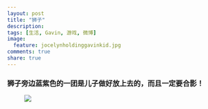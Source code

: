 ```yaml
---
layout: post
title: "狮子"
description: 
tags: [生活, Gavin, 游戏, 微博]
image:
  feature: jocelynholdinggavinkid.jpg
comments: true
share: true
---
```


### 狮子旁边蓝紫色的一团是儿子做好放上去的，而且一定要合影！ ###

<figure>
  <a  href="{{ site.url }}/images/2014-04-07.jpg">
  <img src="{{ site.url }}/images/2014-04-07.jpg">
  </a>
</figure>
